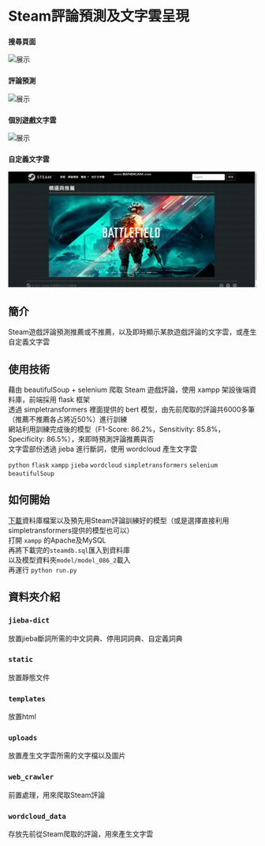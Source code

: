 # Steam評論預測及文字雲呈現
### `搜尋頁面`
![展示](https://github.com/yixuan173/steam_comment_prediction/blob/master/%E5%B1%95%E7%A4%BA/%E5%B1%95%E7%A4%BA01.gif)
### `評論預測`
![展示](https://github.com/yixuan173/steam_comment_prediction/blob/master/%E5%B1%95%E7%A4%BA/%E5%B1%95%E7%A4%BA02.gif)
### `個別遊戲文字雲`
![展示](https://github.com/yixuan173/steam_comment_prediction/blob/master/%E5%B1%95%E7%A4%BA/%E5%B1%95%E7%A4%BA03.gif)
### `自定義文字雲`
![展示](https://github.com/yixuan173/steam_comment_prediction/blob/master/%E5%B1%95%E7%A4%BA/%E5%B1%95%E7%A4%BA04.gif)

## 簡介

Steam遊戲評論預測推薦或不推薦，以及即時顯示某款遊戲評論的文字雲，或產生自定義文字雲

## 使用技術

藉由 beautifulSoup + selenium 爬取 Steam 遊戲評論，使用 xampp 架設後端資料庫，前端採用 flask 框架  
透過 simpletransformers 裡面提供的 bert 模型，由先前爬取的評論共6000多筆（推薦不推薦各占將近50%）進行訓練  
網站利用訓練完成後的模型（F1-Score: 86.2%，Sensitivity: 85.8%，Specificity: 86.5%），來即時預測評論推薦與否  
文字雲部份透過 jieba 進行斷詞，使用 wordcloud 產生文字雲  
  
`python`
`flask`
`xampp`
`jieba`
`wordcloud`
`simpletransformers`
`selenium`
`beautifulSoup`


## 如何開始

[下載](https://drive.google.com/drive/folders/1Go-Do0g3Z790wMwMuBAbw7Jv1hJGalq6?usp=sharing "下載")資料庫檔案以及預先用Steam評論訓練好的模型（或是選擇直接利用simpletransformers提供的模型也可以）  
打開 `xampp` 的Apache及MySQL  
再將下載完的`steamdb.sql`匯入到資料庫  
以及模型資料夾`model/model_086_2`載入  
再運行 `python run.py` 

## 資料夾介紹

### `jieba-dict`

放置jieba斷詞所需的中文詞典、停用詞詞典、自定義詞典

### `static`

放置靜態文件

### `templates`

放置html

### `uploads`

放置產生文字雲所需的文字檔以及圖片

### `web_crawler`

前置處理，用來爬取Steam評論

### `wordcloud_data`

存放先前從Steam爬取的評論，用來產生文字雲
